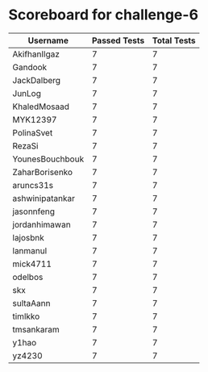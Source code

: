 # Scoreboard for challenge-6
| Username   | Passed Tests | Total Tests |
|------------|--------------|-------------|
| AkifhanIlgaz | 7 | 7 |
| Gandook | 7 | 7 |
| JackDalberg | 7 | 7 |
| JunLog | 7 | 7 |
| KhaledMosaad | 7 | 7 |
| MYK12397 | 7 | 7 |
| PolinaSvet | 7 | 7 |
| RezaSi | 7 | 7 |
| YounesBouchbouk | 7 | 7 |
| ZaharBorisenko | 7 | 7 |
| aruncs31s | 7 | 7 |
| ashwinipatankar | 7 | 7 |
| jasonnfeng | 7 | 7 |
| jordanhimawan | 7 | 7 |
| lajosbnk | 7 | 7 |
| lanmanul | 7 | 7 |
| mick4711 | 7 | 7 |
| odelbos | 7 | 7 |
| skx | 7 | 7 |
| sultaAann | 7 | 7 |
| timlkko | 7 | 7 |
| tmsankaram | 7 | 7 |
| y1hao | 7 | 7 |
| yz4230 | 7 | 7 |
